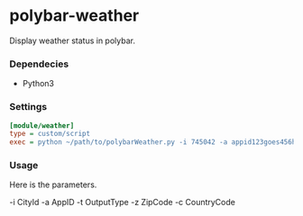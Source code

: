 # polybar-weather
Display weather status in polybar.

### Dependecies
- Python3

### Settings
``` ini
[module/weather]
type = custom/script
exec = python ~/path/to/polybarWeather.py -i 745042 -a appid123goes456here789 -t Celcius
```
### Usage
Here is the parameters.

-i CityId
-a AppID
-t OutputType
-z ZipCode
-c CountryCode
